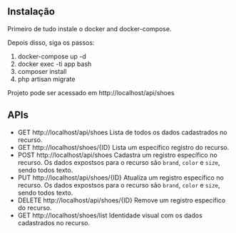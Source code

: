 ## Instalação 

Primeiro de tudo instale o docker and docker-compose.

Depois disso, siga os passos:

1. docker-compose up -d
2. docker exec -ti app bash
3. composer install
4. php artisan migrate

Projeto pode ser acessado em http://localhost/api/shoes

## APIs

- GET http://localhost/api/shoes
  Lista de todos os dados cadastrados no recurso.
- GET http://localhost/shoes/{ID} 
  Lista um específico registro do recurso.
- POST http://localhost/api/shoes
  Cadastra um registro específico no recurso. Os dados expostsos para o recurso são `brand`, `color` e `size`, sendo todos texto.
- PUT http://localhost/api/shoes/{ID}
  Atualiza um registro específico no recurso. Os dados expostsos para o recurso são `brand`, `color` e `size`, sendo todos texto.
- DELETE http://localhost/api/shoes/{ID}
  Remove um registro específico do recurso.
- GET http://localhost/shoes/list
  Identidade visual com os dados cadastrados no recurso.
